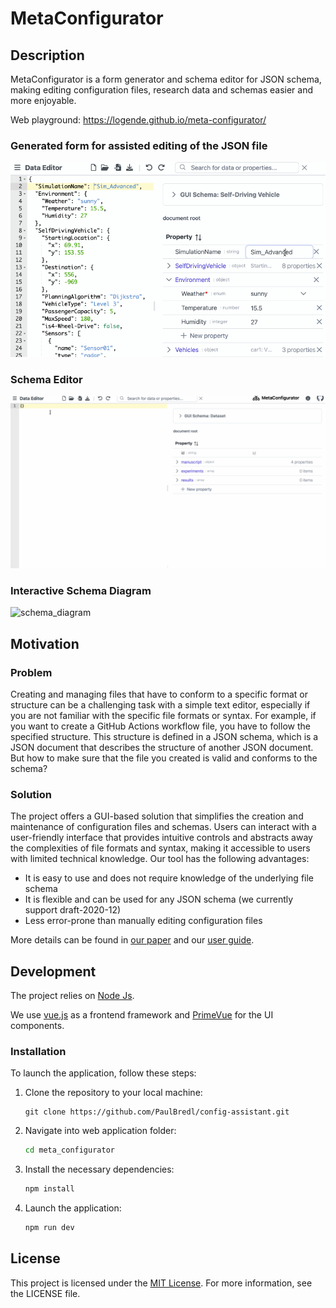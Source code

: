 # MetaConfigurator

## Description

MetaConfigurator is a form generator and schema editor for JSON schema,
making editing configuration files, research data and schemas easier and more enjoyable.

Web playground: https://logende.github.io/meta-configurator/


### Generated form for assisted editing of the JSON file
![graphical_editor](figs/graphical_editor.gif)

### Schema Editor
![schema_editor](figs/schema_editor.gif)

### Interactive Schema Diagram
![schema_diagram](figs/schema_diagram.gif)


## Motivation
### Problem

Creating and managing files that have to conform to a specific format or structure can be a challenging task with a simple text editor,
especially if you are not familiar with the specific file formats or syntax.
For example, if you want to create a GitHub Actions workflow file, you have to follow the specified structure.
This structure is defined in a JSON schema, which is a JSON document that describes the structure of another JSON document.
But how to make sure that the file you created is valid and conforms to the schema?

### Solution

The project offers a GUI-based solution that simplifies the creation and maintenance of configuration files and schemas.
Users can interact with a user-friendly interface that provides intuitive controls and abstracts away the complexities
of file formats and syntax, making it accessible to users with limited technical knowledge.
Our tool has the following advantages:

- It is easy to use and does not require knowledge of the underlying file schema
- It is flexible and can be used for any JSON schema (we currently support draft-2020-12)
- Less error-prone than manually editing configuration files

More details can be found in [our paper](paper/paper_main_extended.pdf) and our [user guide](https://github.com/PaulBredl/meta-configurator/wiki/User-Guide).

## Development

The project relies on [Node Js](https://nodejs.org/en/download/).

We use [vue.js](https://vuejs.org/) as a frontend framework and [PrimeVue](https://www.primefaces.org/primevue/) for the UI components.

### Installation

To launch the application, follow these steps:

1. Clone the repository to your local machine:
   ```shell
   git clone https://github.com/PaulBredl/config-assistant.git
   ```
2. Navigate into web application folder:
   ```sh
   cd meta_configurator
3. Install the necessary dependencies:
   ```sh
   npm install
   ```
4. Launch the application:
   ```sh
   npm run dev
   ```

## License

This project is licensed under the [MIT License](LICENSE).
For more information, see the LICENSE file.

